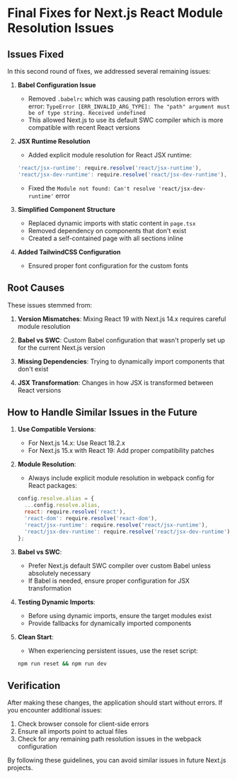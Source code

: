 # Final Fixes for Next.js React Module Resolution Issues

## Issues Fixed

In this second round of fixes, we addressed several remaining issues:

1. **Babel Configuration Issue**
   - Removed `.babelrc` which was causing path resolution errors with error: `TypeError [ERR_INVALID_ARG_TYPE]: The "path" argument must be of type string. Received undefined`
   - This allowed Next.js to use its default SWC compiler which is more compatible with recent React versions

2. **JSX Runtime Resolution**
   - Added explicit module resolution for React JSX runtime:
   ```javascript
   'react/jsx-runtime': require.resolve('react/jsx-runtime'),
   'react/jsx-dev-runtime': require.resolve('react/jsx-dev-runtime'),
   ```
   - Fixed the `Module not found: Can't resolve 'react/jsx-dev-runtime'` error

3. **Simplified Component Structure**
   - Replaced dynamic imports with static content in `page.tsx`
   - Removed dependency on components that don't exist
   - Created a self-contained page with all sections inline

4. **Added TailwindCSS Configuration**
   - Ensured proper font configuration for the custom fonts

## Root Causes

These issues stemmed from:

1. **Version Mismatches**: Mixing React 19 with Next.js 14.x requires careful module resolution

2. **Babel vs SWC**: Custom Babel configuration that wasn't properly set up for the current Next.js version

3. **Missing Dependencies**: Trying to dynamically import components that don't exist

4. **JSX Transformation**: Changes in how JSX is transformed between React versions

## How to Handle Similar Issues in the Future

1. **Use Compatible Versions**:
   - For Next.js 14.x: Use React 18.2.x
   - For Next.js 15.x with React 19: Add proper compatibility patches 

2. **Module Resolution**:
   - Always include explicit module resolution in webpack config for React packages:
   ```javascript
   config.resolve.alias = {
     ...config.resolve.alias,
     react: require.resolve('react'),
     'react-dom': require.resolve('react-dom'),
     'react/jsx-runtime': require.resolve('react/jsx-runtime'),
     'react/jsx-dev-runtime': require.resolve('react/jsx-dev-runtime'),
   };
   ```

3. **Babel vs SWC**:
   - Prefer Next.js default SWC compiler over custom Babel unless absolutely necessary
   - If Babel is needed, ensure proper configuration for JSX transformation

4. **Testing Dynamic Imports**:
   - Before using dynamic imports, ensure the target modules exist
   - Provide fallbacks for dynamically imported components

5. **Clean Start**:
   - When experiencing persistent issues, use the reset script:
   ```bash
   npm run reset && npm run dev
   ```

## Verification

After making these changes, the application should start without errors. If you encounter additional issues:

1. Check browser console for client-side errors
2. Ensure all imports point to actual files
3. Check for any remaining path resolution issues in the webpack configuration

By following these guidelines, you can avoid similar issues in future Next.js projects. 